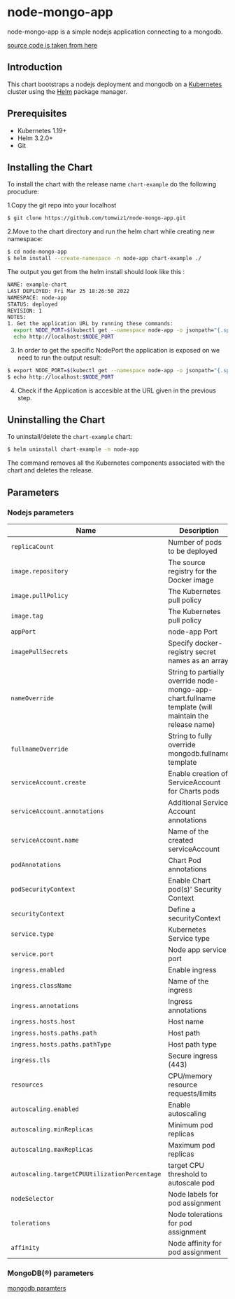 <!--- app-name: node-mongo-app; -->

# node-mongo-app

node-mongo-app is a simple nodejs application connecting to a mongodb.

[source code is taken from here](https://github.com/bradtraversy/docker-node-mongo)
                           

## Introduction

This chart bootstraps a nodejs deployment and mongodb on a [Kubernetes](https://kubernetes.io) cluster using the [Helm](https://helm.sh) package manager.

## Prerequisites

- Kubernetes 1.19+
- Helm 3.2.0+
- Git 

## Installing the Chart

To install the chart with the release name `chart-example` do the following procudure:

1.Copy the git repo into your localhost

```bash
$ git clone https://github.com/tomwiz1/node-mongo-app.git
```

2.Move to the chart directory and run the helm chart while creating new namespace:

```bash
$ cd node-mongo-app
$ helm install --create-namespace -n node-app chart-example ./
```

The output you get from the helm install should look like this :
```bash
NAME: example-chart
LAST DEPLOYED: Fri Mar 25 18:26:50 2022
NAMESPACE: node-app
STATUS: deployed
REVISION: 1
NOTES:
1. Get the application URL by running these commands:
  export NODE_PORT=$(kubectl get --namespace node-app -o jsonpath="{.spec.ports[0].nodePort}" services example-chart-node-mongo-app-chart)
  echo http://localhost:$NODE_PORT
```

3. In order to get the specific NodePort the application is exposed on we need to run the output result:
```bash
$ export NODE_PORT=$(kubectl get --namespace node-app -o jsonpath="{.spec.ports[0].nodePort}" services example-chart-node-mongo-app-chart)
$ echo http://localhost:$NODE_PORT
```

4. Check if the Application is accesible at the URL given in the previous step. 


## Uninstalling the Chart

To uninstall/delete the `chart-example` chart:

```bash
$ helm uninstall chart-example -n node-app
```

The command removes all the Kubernetes components associated with the chart and deletes the release.

## Parameters

### Nodejs parameters

| Name                                         | Description                                                                                               | Value                    |
| -------------------------------------------- | --------------------------------------------------------------------------------------------------------- | ------------------------ |
| `replicaCount`                               | Number of pods to be deployed                                                                             | `1`                      |
| `image.repository`                           | The source registry for the Docker image                                                                  | `tomwi/nodejs_app        |
| `image.pullPolicy`                           | The Kubernetes pull policy                                                                                | `Always`                 |
| `image.tag`                                  | The Kubernetes pull policy                                                                                | `1.0`                    |
| `appPort`                                    | node-app Port                                                                                             | `3000`                   |
| `imagePullSecrets`                           | Specify docker-registry secret names as an array                                                          | `[]`                     |
| `nameOverride`                               | String to partially override node-mongo-app-chart.fullname template (will maintain the release name)      | `""`                     |
| `fullnameOverride`                           | String to fully override mongodb.fullname template                                                    	   | `""`                     |
| `serviceAccount.create`                      | Enable creation of ServiceAccount for Charts pods                                                         | `false`                  |
| `serviceAccount.annotations`                 | Additional Service Account annotations                                                                    | `{}`                     |
| `serviceAccount.name`                        | Name of the created serviceAccount                                                                        | `""`                     |
| `podAnnotations`                             | Chart Pod annotations                                                                                     | `{}`                     |
| `podSecurityContext`                         | Enable Chart pod(s)' Security Context                                                                     | `{}`                     |
| `securityContext`                            | Define a securityContext                                                                                  | `{}`                     |
| `service.type`                               | Kubernetes Service type                                                                                   | `NodePort`               |
| `service.port`                               | Node app service port   	                                                                               | `80`                     |
| `ingress.enabled`                            | Enable ingress                                                                                            | `false`                  |
| `ingress.className`                          | Name of the ingress                                      					                               | `""`                     |
| `ingress.annotations`                        | Ingress annotations                                           										       | `{}`                     |
| `ingress.hosts.host`                         | Host name           														     				           | `chart.example.local`    |          
| `ingress.hosts.paths.path`                   | Host path                                                    						     				   | `/`                      |
| `ingress.hosts.paths.pathType`               | Host path type                                                        								       | `ImplementationSpecific` |
| `ingress.tls`                                | Secure ingress (443)                                                                                          | `[]`                     |
| `resources`                                  | CPU/memory resource requests/limits                                                                       | `{}`                     |
| `autoscaling.enabled`                        | Enable autoscaling                                                                                        | `false`                  |
| `autoscaling.minReplicas`                    | Minimum pod replicas                                                                                      | `1`                      |
| `autoscaling.maxReplicas`                    | Maximum pod replicas                                                                                      | `100`                    |
| `autoscaling.targetCPUUtilizationPercentage` | target CPU threshold to autoscale pod                                                                     | `80`                     |
| `nodeSelector`                               | Node labels for pod assignment                                                                            | `{}`                     |
| `tolerations`                                | Node tolerations for pod assignment                                                                       | `[]`                     |
| `affinity`                                   | Node affinity for pod assignment                                                                          | `{}`                     |


### MongoDB(&reg;) parameters

[mongodb paramters](https://github.com/bitnami/charts/blob/master/bitnami/mongodb)
